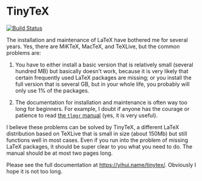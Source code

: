 # TinyTeX

[![Build Status](https://travis-ci.org/yihui/tinytex.svg)](https://travis-ci.org/yihui/tinytex)

The installation and maintenance of LaTeX have bothered me for several years. Yes, there are MiKTeX, MacTeX, and TeXLive, but the common problems are:

1. You have to either install a basic version that is relatively small (several hundred MB) but basically doesn't work, because it is very likely that certain frequently used LaTeX packages are missing; or you install the full version that is several GB, but in your whole life, you probably will only use 1% of the packages.

2. The documentation for installation and maintenance is often way too long for beginners. For example, I doubt if anyone has the courage or patience to read [the `tlmgr` manual](https://www.tug.org/texlive/doc/tlmgr.html) (yes, it is very useful).

I believe these problems can be solved by TinyTeX, a different LaTeX distribution based on TeXLive that is small in size (about 150Mb) but still functions well in most cases. Even if you run into the problem of missing LaTeX packages, it should be super clear to you what you need to do. The manual should be at most two pages long.

Please see the full documentation at <https://yihui.name/tinytex/>. Obviously I hope it is not too long.
